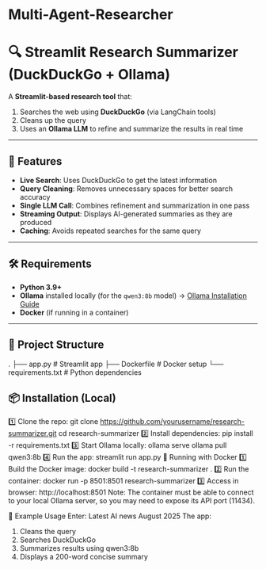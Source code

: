 # Multi-Agent-Researcher
# 🔍 Streamlit Research Summarizer (DuckDuckGo + Ollama)

A **Streamlit-based research tool** that:
1. Searches the web using **DuckDuckGo** (via LangChain tools)
2. Cleans up the query
3. Uses an **Ollama LLM** to refine and summarize the results in real time

---

## 📌 Features
- **Live Search**: Uses DuckDuckGo to get the latest information
- **Query Cleaning**: Removes unnecessary spaces for better search accuracy
- **Single LLM Call**: Combines refinement and summarization in one pass
- **Streaming Output**: Displays AI-generated summaries as they are produced
- **Caching**: Avoids repeated searches for the same query

---

## 🛠 Requirements
- **Python 3.9+**
- **Ollama** installed locally (for the `qwen3:8b` model) → [Ollama Installation Guide](https://ollama.com/download)
- **Docker** (if running in a container)

---

## 📂 Project Structure
.
├── app.py # Streamlit app
├── Dockerfile # Docker setup
└── requirements.txt # Python dependencies

## 📦 Installation (Local)

1️⃣ Clone the repo:
git clone https://github.com/yourusername/research-summarizer.git
cd research-summarizer
2️⃣ Install dependencies:
pip install -r requirements.txt
3️⃣ Start Ollama locally:
ollama serve
ollama pull qwen3:8b
4️⃣ Run the app:
streamlit run app.py
🐳 Running with Docker
1️⃣ Build the Docker image:
docker build -t research-summarizer .
2️⃣ Run the container:
docker run -p 8501:8501 research-summarizer
3️⃣ Access in browser:
http://localhost:8501
Note: The container must be able to connect to your local Ollama server, so you may need to expose its API port (11434).

📜 Example Usage
Enter:
Latest AI news August 2025
The app:
1. Cleans the query
2. Searches DuckDuckGo
3. Summarizes results using qwen3:8b
4. Displays a 200-word concise summary
